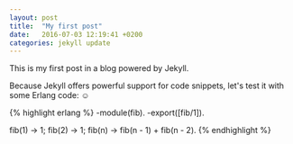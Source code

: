 ```yaml
---
layout: post
title:  "My first post"
date:   2016-07-03 12:19:41 +0200
categories: jekyll update
---
```

This is my first post in a blog powered by Jekyll.

Because Jekyll offers powerful support for code snippets, let's test it with some Erlang code: ☺

{% highlight erlang %}
-module(fib).
-export([fib/1]).

fib(1) -> 1;
fib(2) -> 1;
fib(n) -> fib(n - 1) + fib(n - 2).
{% endhighlight %}
